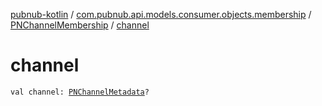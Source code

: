 [pubnub-kotlin](../../index.md) / [com.pubnub.api.models.consumer.objects.membership](../index.md) / [PNChannelMembership](index.md) / [channel](./channel.md)

# channel

`val channel: `[`PNChannelMetadata`](../../com.pubnub.api.models.consumer.objects.channel/-p-n-channel-metadata/index.md)`?`